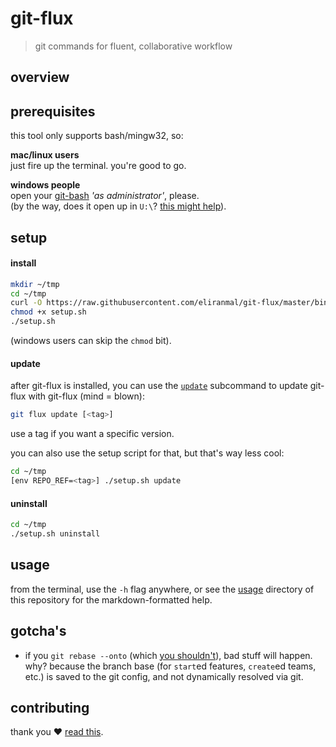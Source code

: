 
# git-flux

> git commands for fluent, collaborative workflow


## overview




## prerequisites

this tool only supports bash/mingw32, so:

**mac/linux users**  
just fire up the terminal. you're good to go.

**windows people**  
open your [git-bash][1] *'as administrator'*, please.  
(by the way, does it open up in `U:\`? [this might help][3]).


## setup

#### install

```sh
mkdir ~/tmp
cd ~/tmp
curl -O https://raw.githubusercontent.com/eliranmal/git-flux/master/bin/setup.sh
chmod +x setup.sh
./setup.sh
```

(windows users can skip the `chmod` bit).

#### update

after git-flux is installed, you can use the [`update`][6] subcommand to 
update git-flux with git-flux (mind = blown):

```sh
git flux update [<tag>]
```

use a tag if you want a specific version.

you can also use the setup script for that, but that's way less cool:

```sh
cd ~/tmp
[env REPO_REF=<tag>] ./setup.sh update
```

#### uninstall

```sh
cd ~/tmp
./setup.sh uninstall
```


## usage

from the terminal, use the `-h` flag anywhere, or see the [usage][4] 
directory of this repository for the markdown-formatted help.


## gotcha's

- if you `git rebase --onto` (which [you shouldn't][2]), bad stuff will 
happen. why? because the branch base (for `start`ed features, `create`ed 
teams, etc.) is saved to the git config, and not dynamically resolved via git.


## contributing

thank you :heart: [read this][5].





[1]: https://git-scm.com/download/win
[2]: https://git-scm.com/book/en/v2/Git-Branching-Rebasing#_rebase_peril
[3]: https://danlimerick.wordpress.com/2011/07/11/git-for-windows-tip-setting-home-and-the-startup-directory/
[4]: /usage
[5]: /CONTRIBUTING.md
[6]: /usage/update.md
